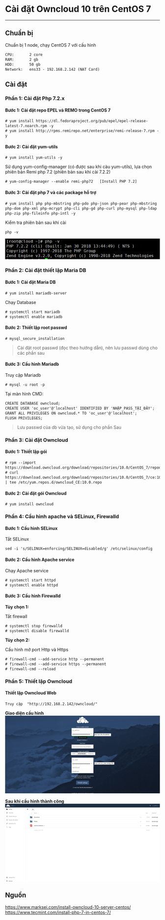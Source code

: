 # Cài đặt Owncloud 10 trên CentOS 7
---
## Chuẩn bị
Chuẩn bị 1 node, chạy CentOS 7 với cấu hình
```
CPU:       2 core
RAM:       2 gb
HDD:       50 gb
Network:   ens33 - 192.168.2.142 (NAT Card)
```

## Cài đặt
### Phần 1: Cài đặt Php 7.2.x
#### Bước 1: Cài đặt repo EPEL và REMO trong CentOS 7
```
# yum install https://dl.fedoraproject.org/pub/epel/epel-release-latest-7.noarch.rpm -y
# yum install http://rpms.remirepo.net/enterprise/remi-release-7.rpm -y
```
#### Bước 2: Cài đặt yum-utils
```
# yum install yum-utils -y
```
Sử dụng yum-config-manager (có được sau khi càu yum-utils), lựa chọn phiên bản Remi php 7.2 (phiên bản sau khi cài 7.2.2)
```
# yum-config-manager --enable remi-php72   [Install PHP 7.2]
```
#### Bước 3: Cài đặt php 7 và các package hỗ trợ
```
# yum install php php-mbstring php-pdo php-json php-pear php-mbstring php-dom php-xml php-mcrypt php-cli php-gd php-curl php-mysql php-ldap php-zip php-fileinfo php-intl -y
```
Kiểm tra phiên bản sau khi cài
```
php -v
```
![](PIC/nc-lab-install-1.PNG)

### Phần 2: Cài đặt thiết lập Maria DB
#### Bước 1: Cài đặt Maria DB
```
# yum install mariadb-server
```
Chạy Database
```
# systemctl start mariadb
# systemctl enable mariadb
```
#### Bước 2: Thiết lập root passwd
```
# mysql_secure_installation
```
> Cài đặt root passwd (đọc theo hướng dẫn), nên lưu passwd dùng cho các phần sau

#### Bước 3: Cấu hình Mariadb
Truy cập Mariadb
```
# mysql -u root -p
```
Tại màn hình CMD:
```
CREATE DATABASE owncloud;
CREATE USER 'oc_user'@'localhost' IDENTIFIED BY 'NHẬP_PASS_TẬI_ĐÂY';
GRANT ALL PRIVILEGES ON owncloud.* TO 'oc_user'@'localhost';
FLUSH PRIVILEGES;
```
> Lưu passwd của db vừa tạo, sử dụng cho phần Sau

### Phần 3: Cài đặt Owncloud
#### Bước 1: Thiết lập gói
```
# rpm --import https://download.owncloud.org/download/repositories/10.0/CentOS_7/repodata/repomd.xml.key
# curl https://download.owncloud.org/download/repositories/10.0/CentOS_7/ce:10.0.repo | tee /etc/yum.repos.d/owncloud_CE:10.0.repo
```
#### Bước 2: Cài đặt gói Owncloud
```
# yum install owncloud
```
### Phần 4: Cầu hình apache và SELinux, Firewalld
#### Bước 1: Cấu hình SELinux
Tắt SELinux
```
sed -i 's/SELINUX=enforcing/SELINUX=disabled/g' /etc/selinux/config
```
#### Bước 2: Cấu hình Apache service
Chạy Apache service
```
# systemctl start httpd
# systemctl enable httpd
```

#### Bước 3: Cấu hình Firewalld
__Tùy chọn 1:__

Tắt firewall
```
# systemctl stop firewalld
# systemctl disable firewalld
```
__Tùy chọn 2:__

Cấu hình mở port Http và Https
```
# firewall-cmd --add-service http --permanent
# firewall-cmd --add-service https --permanent
# firewall-cmd --reload
```

### Phần 5: Thiết lập Owncloud
#### Thiết lập Owncloud Web

```
Truy cập  "http://192.168.2.142/owncloud/"
```
__Giao diện cấu hình__
![](PIC/oc-lab-install-1.jpg)


__Sau khi cầu hình thành công__
![](PIC/oc-lab-install-2.jpg)


## Nguồn
https://www.marksei.com/install-owncloud-10-server-centos/
https://www.tecmint.com/install-php-7-in-centos-7/

